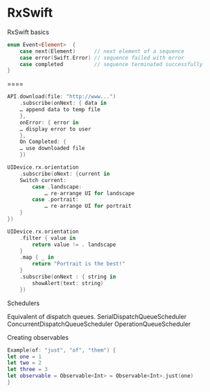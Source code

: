 # RxSwift
RxSwift basics

```swift
enum Event<Element>  {
    case next(Element)      // next element of a sequence
    case error(Swift.Error) // sequence failed with error
    case completed          // sequence terminated successfully
}
```
====
```swift
API.download(file: "http://www...")
	.subscribe(onNext: { data in 
	… append data to temp file
	},
	onError: { error in
	… display error to user
	}, 
	On Completed: {
	… use downloaded file
	})
```
```swift
UIDevice.rx.orientation
	.subscribe(oNext: {current in 
	Switch current:
		case .landscape:
			… re-arrange UI for landscape
		case .portrait: 
			… re-arrange UI for portrait
	}
})
```
```swift
UIDevice.rx.orientation 
	.filter { value in
		return value != . landscape
	}
	.map { _ in 
		return "Portrait is the best!"
	}
	.subscribe(onNext : { string in
		showAlert(text: string)
	})
```

Schedulers

Equivalent of dispatch queues. 
SerialDispatchQueueScheduler
ConcurrentDispatchQueueScheduler
OperationQueueScheduler

Creating observables

```swift
Example(of: "just", "of", "them") {
let one = 1
let two = 2
let three = 3
let observable = Observable<Int> = Observable<Int>.just(one)
}
```
